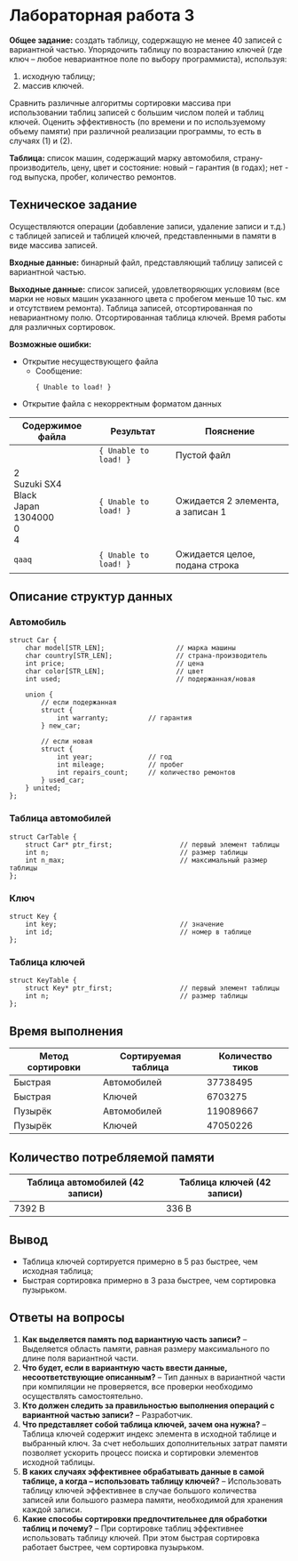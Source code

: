 # Лабораторная работа 3
**Общее задание:** создать таблицу, содержащую не менее 40 записей с вариантной
частью. Упорядочить таблицу по возрастанию ключей (где ключ – любое
невариантное поле по выбору программиста), используя:
1. исходную таблицу;
2. массив ключей.

Сравнить различные алгоритмы сортировки массива при использовании таблиц
записей с большим числом полей и таблиц ключей. Оценить эффективность (по
времени и по используемому объему памяти) при различной реализации программы,
то есть в случаях (1) и (2).

**Таблица:** список машин, содержащий марку автомобиля, страну-производитель,
цену, цвет и состояние: новый – гарантия (в годах); нет - год выпуска, пробег,
количество ремонтов.

## Техническое задание
Осуществляются операции (добавление записи, удаление записи и т.д.) с таблицей
записей и таблицей ключей, представленными в памяти в виде массива записей.

**Входные данные:** бинарный файл, представляющий таблицу записей с вариантной
частью.

**Выходные данные:** список записей, удовлетворяющих условиям (все марки не
новых машин указанного цвета с пробегом меньше 10 тыс. км и отсутствием
ремонта). Таблица записей, отсортированная по невариантному полю.
Отсортированная таблица ключей. Время работы для различных сортировок.

**Возможные ошибки:**
* Открытие несуществующего файла
  * Сообщение:
    ```
    { Unable to load! }
    ```
* Открытие файла с некорректным форматом данных

| Содержимое файла   | Результат  | Пояснение |
|--------------------|------------|-----------|
|      | `{ Unable to load! }`  | Пустой файл |
| 2<br>Suzuki SX4<br>Black<br>Japan<br>1304000<br>0<br>4 | `{ Unable to load! }`  | Ожидается 2 элемента, а записан 1 |
| `qaaq` | `{ Unable to load! }`  | Ожидается целое, подана строка |
    
## Описание структур данных
### Автомобиль
```
struct Car {
	char model[STR_LEN];                  // марка машины
	char country[STR_LEN];                // страна-производитель
	int price;                            // цена
	char color[STR_LEN];                  // цвет
	int used;                             // подержанная/новая

	union {
		// если подержанная
		struct {
			int warranty;          // гарантия   
		} new_car;

		// если новая
		struct {
			int year;              // год
			int mileage;           // пробег
			int repairs_count;     // количество ремонтов
		} used_car;
	} united;
};
```

### Таблица автомобилей
```
struct CarTable {
	struct Car* ptr_first;                 // первый элемент таблицы
	int n;                                 // размер таблицы
	int n_max;                             // максимальный размер таблицы
};
```

### Ключ
```
struct Key {
	int key;                               // значение
	int id;                                // номер в таблице
};
```

### Таблица ключей
```
struct KeyTable {
	struct Key* ptr_first;                 // первый элемент таблицы
	int n;                                 // размер таблицы
};
```

## Время выполнения

| Метод сортировки | Сортируемая таблица | Количество тиков |
|------------------|---------------------|------------------|
| Быстрая | Автомобилей | 37738495 |
| Быстрая | Ключей | 6703275 |
| Пузырёк | Автомобилей | 119089667 |
| Пузырёк | Ключей | 47050226 |

## Количество потребляемой памяти

| Таблица автомобилей (42 записи) | Таблица ключей (42 записи) |
|---------------------------------|----------------------------|
| 7392 B | 336 B |

## Вывод
* Таблица ключей сортируется примерно в 5 раз быстрее, чем исходная таблица;
* Быстрая сортировка примерно в 3 раза быстрее, чем сортировка пузырьком.

## Ответы на вопросы
1. **Как выделяется память под вариантную часть записи?** – Выделяется область
памяти, равная размеру максимального по длине поля вариантной части.
2. **Что будет, если в вариантную часть ввести данные, несоответствующие
описанным?** – Тип данных в вариантной части при компиляции не проверяется, все
проверки необходимо осуществлять самостоятельно.
3. **Кто должен следить за правильностью выполнения операций с вариантной частью
записи?** – Разработчик.
4. **Что представляет собой таблица ключей, зачем она нужна?** – Таблица ключей
содержит индекс элемента в исходной таблице и выбранный ключ. За счет небольших
дополнительных затрат памяти позволяет ускорить процесс поиска и сортировки
элементов исходной таблицы.
5. **В каких случаях эффективнее обрабатывать данные в самой таблице, а когда
– использовать таблицу ключей?** – Использовать таблицу ключей эффективнее в
случае большого количества записей или большого размера памяти, необходимой
для хранения каждой записи.
6. **Какие способы сортировки предпочтительнее для обработки таблиц и почему?**
– При сортировке таблиц эффективнее использовать таблицу ключей. При этом
быстрая сортировка работает быстрее, чем сортировка пузырьком.
